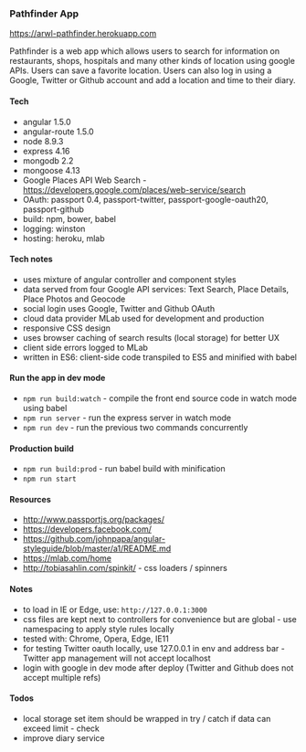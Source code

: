### Pathfinder App 

https://arwl-pathfinder.herokuapp.com

Pathfinder is a web app which allows users to search for information on restaurants, shops, hospitals and many other kinds of location using google APIs. Users can save a favorite location. Users can also log in using a Google, Twitter or Github account and add a location and time to their diary. 

#### Tech 
- angular 1.5.0 
- angular-route 1.5.0 
- node 8.9.3
- express 4.16
- mongodb 2.2
- mongoose 4.13 
- Google Places API Web Search - https://developers.google.com/places/web-service/search 
- OAuth: passport 0.4, passport-twitter, passport-google-oauth20, passport-github
- build: npm, bower, babel
- logging: winston 
- hosting: heroku, mlab

#### Tech notes 
- uses mixture of angular controller and component styles
- data served from four Google API services: Text Search, Place Details, Place Photos and Geocode
- social login uses Google, Twitter and Github OAuth
- cloud data provider MLab used for development and production
- responsive CSS design
- uses browser caching of search results (local storage) for better UX
- client side errors logged to MLab
- written in ES6: client-side code transpiled to ES5 and minified with babel

#### Run the app in dev mode
- `npm run build:watch` - compile the front end source code in watch mode using babel 
- `npm run server` - run the express server in watch mode
- `npm run dev` - run the previous two commands concurrently 

#### Production build
- `npm run build:prod` - run babel build with minification 
- `npm run start`

#### Resources 
- http://www.passportjs.org/packages/
- https://developers.facebook.com/ 
- https://github.com/johnpapa/angular-styleguide/blob/master/a1/README.md 
- https://mlab.com/home 
- http://tobiasahlin.com/spinkit/ - css loaders / spinners

#### Notes 
- to load in IE or Edge, use: `http://127.0.0.1:3000`
- css files are kept next to controllers for convenience but are global - use namespacing to apply style rules locally
- tested with: Chrome, Opera, Edge, IE11
- for testing Twitter oauth locally, use 127.0.0.1 in env and address bar - Twitter app management will not accept localhost
- login with google in dev mode after deploy (Twitter and Github does not accept multiple refs)

#### Todos
- local storage set item should be wrapped in try / catch if data can exceed limit - check
- improve diary service



 






